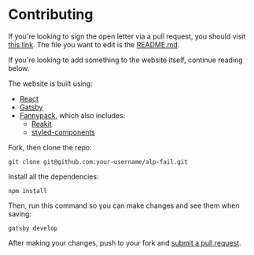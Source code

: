 # Contributing

If you're looking to sign the open letter via a pull request, you should visit
[this link](https://help.github.com/articles/editing-files-in-another-user-s-repository/).
The file you want to edit is the [README.md](https://github.com/terencehuynh/alp-fail/edit/master/README.md).

If you're looking to add something to the website itself, continue reading below.

The website is built using:

- [React](https://reactjs.org)
- [Gatsby](https://gatsbyjs.org)
- [Fannypack](https://fannypack.style), which also includes:
  - [Reakit](https://reakit.io)
  - [styled-components](https://styled-components.com)

Fork, then clone the repo:

```
git clone git@github.com:your-username/alp-fail.git
```

Install all the dependencies:

```
npm install
```

Then, run this command so you can make changes and see them when saving:

```
gatsby develop
```

After making your changes, push to your fork and [submit a pull request][pr].

[pr]: https://github.com/terencehuynh/alp-fail/compare/
